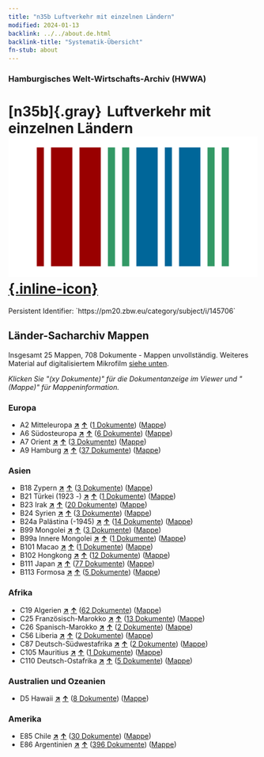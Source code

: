 ```yaml
---
title: "n35b Luftverkehr mit einzelnen Ländern"
modified: 2024-01-13
backlink: ../../about.de.html
backlink-title: "Systematik-Übersicht"
fn-stub: about
---
```


### Hamburgisches Welt-Wirtschafts-Archiv (HWWA)

# [n35b]{.gray}&#8201; Luftverkehr mit einzelnen Ländern &#160; [![Wikidata](/images/Wikidata-logo.svg "Wikidata"){.inline-icon}](http://www.wikidata.org/entity/Q99428084)

<div class="hint">Persistent Identifier: `https://pm20.zbw.eu/category/subject/i/145706`</div>







## Länder-Sacharchiv Mappen






Insgesamt 25 Mappen, 708 Dokumente - Mappen unvollständig. Weiteres Material auf digitalisiertem Mikrofilm [siehe unten](#filmsections).

_Klicken Sie "(xy Dokumente)" für die Dokumentanzeige im Viewer und "(Mappe)" für Mappeninformation._




### Europa

- A2 Mitteleuropa [**&nearr;**](../../../geo/i/140895/about.de.html "Mitteleuropa (alle Mappen)") [**&uarr;**](../../../geo/about.de.html#A2 "Ländersystematik") (<a href="https://pm20.zbw.eu/iiifview/folder/sh/140895,145706" title="über: Mitteleuropa : Luftverkehr mit einzelnen Ländern" target="_blank">1 Dokumente</a>) ([Mappe](../../../../folder/sh/1408xx/140895/1457xx/145706/about.de.html))
- A6 Südosteuropa [**&nearr;**](../../../geo/i/140900/about.de.html "Südosteuropa (alle Mappen)") [**&uarr;**](../../../geo/about.de.html#A6 "Ländersystematik") (<a href="https://pm20.zbw.eu/iiifview/folder/sh/140900,145706" title="über: Südosteuropa : Luftverkehr mit einzelnen Ländern" target="_blank">6 Dokumente</a>) ([Mappe](../../../../folder/sh/1409xx/140900/1457xx/145706/about.de.html))
- A7 Orient [**&nearr;**](../../../geo/i/140902/about.de.html "Orient (alle Mappen)") [**&uarr;**](../../../geo/about.de.html#A7 "Ländersystematik") (<a href="https://pm20.zbw.eu/iiifview/folder/sh/140902,145706" title="über: Orient : Luftverkehr mit einzelnen Ländern" target="_blank">3 Dokumente</a>) ([Mappe](../../../../folder/sh/1409xx/140902/1457xx/145706/about.de.html))
- A9 Hamburg [**&nearr;**](../../../geo/i/140905/about.de.html "Hamburg (alle Mappen)") [**&uarr;**](../../../geo/about.de.html#A9 "Ländersystematik") (<a href="https://pm20.zbw.eu/iiifview/folder/sh/140905,145706" title="über: Hamburg : Luftverkehr mit einzelnen Ländern" target="_blank">37 Dokumente</a>) ([Mappe](../../../../folder/sh/1409xx/140905/1457xx/145706/about.de.html))

### Asien

- B18 Zypern [**&nearr;**](../../../geo/i/141079/about.de.html "Zypern (alle Mappen)") [**&uarr;**](../../../geo/about.de.html#B18 "Ländersystematik") (<a href="https://pm20.zbw.eu/iiifview/folder/sh/141079,145706" title="über: Zypern : Luftverkehr mit einzelnen Ländern" target="_blank">3 Dokumente</a>) ([Mappe](../../../../folder/sh/1410xx/141079/1457xx/145706/about.de.html))
- B21 Türkei (1923 -) [**&nearr;**](../../../geo/i/141111/about.de.html "Türkei (1923 -) (alle Mappen)") [**&uarr;**](../../../geo/about.de.html#B21 "Ländersystematik") (<a href="https://pm20.zbw.eu/iiifview/folder/sh/141111,145706" title="über: Türkei (1923 -) : Luftverkehr mit einzelnen Ländern" target="_blank">1 Dokumente</a>) ([Mappe](../../../../folder/sh/1411xx/141111/1457xx/145706/about.de.html))
- B23 Irak [**&nearr;**](../../../geo/i/141113/about.de.html "Irak (alle Mappen)") [**&uarr;**](../../../geo/about.de.html#B23 "Ländersystematik") (<a href="https://pm20.zbw.eu/iiifview/folder/sh/141113,145706" title="über: Irak : Luftverkehr mit einzelnen Ländern" target="_blank">20 Dokumente</a>) ([Mappe](../../../../folder/sh/1411xx/141113/1457xx/145706/about.de.html))
- B24 Syrien [**&nearr;**](../../../geo/i/141114/about.de.html "Syrien (alle Mappen)") [**&uarr;**](../../../geo/about.de.html#B24 "Ländersystematik") (<a href="https://pm20.zbw.eu/iiifview/folder/sh/141114,145706" title="über: Syrien : Luftverkehr mit einzelnen Ländern" target="_blank">3 Dokumente</a>) ([Mappe](../../../../folder/sh/1411xx/141114/1457xx/145706/about.de.html))
- B24a Palästina (-1945) [**&nearr;**](../../../geo/i/141115/about.de.html "Palästina (-1945) (alle Mappen)") [**&uarr;**](../../../geo/about.de.html#B24a "Ländersystematik") (<a href="https://pm20.zbw.eu/iiifview/folder/sh/141115,145706" title="über: Palästina (-1945) : Luftverkehr mit einzelnen Ländern" target="_blank">14 Dokumente</a>) ([Mappe](../../../../folder/sh/1411xx/141115/1457xx/145706/about.de.html))
- B99 Mongolei [**&nearr;**](../../../geo/i/141261/about.de.html "Mongolei (alle Mappen)") [**&uarr;**](../../../geo/about.de.html#B99 "Ländersystematik") (<a href="https://pm20.zbw.eu/iiifview/folder/sh/141261,145706" title="über: Mongolei : Luftverkehr mit einzelnen Ländern" target="_blank">3 Dokumente</a>) ([Mappe](../../../../folder/sh/1412xx/141261/1457xx/145706/about.de.html))
- B99a Innere Mongolei [**&nearr;**](../../../geo/i/141264/about.de.html "Innere Mongolei (alle Mappen)") [**&uarr;**](../../../geo/about.de.html#B99a "Ländersystematik") (<a href="https://pm20.zbw.eu/iiifview/folder/sh/141264,145706" title="über: Innere Mongolei : Luftverkehr mit einzelnen Ländern" target="_blank">1 Dokumente</a>) ([Mappe](../../../../folder/sh/1412xx/141264/1457xx/145706/about.de.html))
- B101 Macao [**&nearr;**](../../../geo/i/141267/about.de.html "Macao (alle Mappen)") [**&uarr;**](../../../geo/about.de.html#B101 "Ländersystematik") (<a href="https://pm20.zbw.eu/iiifview/folder/sh/141267,145706" title="über: Macao : Luftverkehr mit einzelnen Ländern" target="_blank">1 Dokumente</a>) ([Mappe](../../../../folder/sh/1412xx/141267/1457xx/145706/about.de.html))
- B102 Hongkong [**&nearr;**](../../../geo/i/141268/about.de.html "Hongkong (alle Mappen)") [**&uarr;**](../../../geo/about.de.html#B102 "Ländersystematik") (<a href="https://pm20.zbw.eu/iiifview/folder/sh/141268,145706" title="über: Hongkong : Luftverkehr mit einzelnen Ländern" target="_blank">12 Dokumente</a>) ([Mappe](../../../../folder/sh/1412xx/141268/1457xx/145706/about.de.html))
- B111 Japan [**&nearr;**](../../../geo/i/141272/about.de.html "Japan (alle Mappen)") [**&uarr;**](../../../geo/about.de.html#B111 "Ländersystematik") (<a href="https://pm20.zbw.eu/iiifview/folder/sh/141272,145706" title="über: Japan : Luftverkehr mit einzelnen Ländern" target="_blank">77 Dokumente</a>) ([Mappe](../../../../folder/sh/1412xx/141272/1457xx/145706/about.de.html))
- B113 Formosa [**&nearr;**](../../../geo/i/141274/about.de.html "Formosa (alle Mappen)") [**&uarr;**](../../../geo/about.de.html#B113 "Ländersystematik") (<a href="https://pm20.zbw.eu/iiifview/folder/sh/141274,145706" title="über: Formosa : Luftverkehr mit einzelnen Ländern" target="_blank">5 Dokumente</a>) ([Mappe](../../../../folder/sh/1412xx/141274/1457xx/145706/about.de.html))

### Afrika

- C19 Algerien [**&nearr;**](../../../geo/i/141354/about.de.html "Algerien (alle Mappen)") [**&uarr;**](../../../geo/about.de.html#C19 "Ländersystematik") (<a href="https://pm20.zbw.eu/iiifview/folder/sh/141354,145706" title="über: Algerien : Luftverkehr mit einzelnen Ländern" target="_blank">62 Dokumente</a>) ([Mappe](../../../../folder/sh/1413xx/141354/1457xx/145706/about.de.html))
- C25 Französisch-Marokko [**&nearr;**](../../../geo/i/141358/about.de.html "Französisch-Marokko (alle Mappen)") [**&uarr;**](../../../geo/about.de.html#C25 "Ländersystematik") (<a href="https://pm20.zbw.eu/iiifview/folder/sh/141358,145706" title="über: Französisch-Marokko : Luftverkehr mit einzelnen Ländern" target="_blank">13 Dokumente</a>) ([Mappe](../../../../folder/sh/1413xx/141358/1457xx/145706/about.de.html))
- C26 Spanisch-Marokko [**&nearr;**](../../../geo/i/141359/about.de.html "Spanisch-Marokko (alle Mappen)") [**&uarr;**](../../../geo/about.de.html#C26 "Ländersystematik") (<a href="https://pm20.zbw.eu/iiifview/folder/sh/141359,145706" title="über: Spanisch-Marokko : Luftverkehr mit einzelnen Ländern" target="_blank">2 Dokumente</a>) ([Mappe](../../../../folder/sh/1413xx/141359/1457xx/145706/about.de.html))
- C56 Liberia [**&nearr;**](../../../geo/i/141405/about.de.html "Liberia (alle Mappen)") [**&uarr;**](../../../geo/about.de.html#C56 "Ländersystematik") (<a href="https://pm20.zbw.eu/iiifview/folder/sh/141405,145706" title="über: Liberia : Luftverkehr mit einzelnen Ländern" target="_blank">2 Dokumente</a>) ([Mappe](../../../../folder/sh/1414xx/141405/1457xx/145706/about.de.html))
- C87 Deutsch-Südwestafrika [**&nearr;**](../../../geo/i/141450/about.de.html "Deutsch-Südwestafrika (alle Mappen)") [**&uarr;**](../../../geo/about.de.html#C87 "Ländersystematik") (<a href="https://pm20.zbw.eu/iiifview/folder/sh/141450,145706" title="über: Deutsch-Südwestafrika : Luftverkehr mit einzelnen Ländern" target="_blank">2 Dokumente</a>) ([Mappe](../../../../folder/sh/1414xx/141450/1457xx/145706/about.de.html))
- C105 Mauritius [**&nearr;**](../../../geo/i/141469/about.de.html "Mauritius (alle Mappen)") [**&uarr;**](../../../geo/about.de.html#C105 "Ländersystematik") (<a href="https://pm20.zbw.eu/iiifview/folder/sh/141469,145706" title="über: Mauritius : Luftverkehr mit einzelnen Ländern" target="_blank">1 Dokumente</a>) ([Mappe](../../../../folder/sh/1414xx/141469/1457xx/145706/about.de.html))
- C110 Deutsch-Ostafrika [**&nearr;**](../../../geo/i/141471/about.de.html "Deutsch-Ostafrika (alle Mappen)") [**&uarr;**](../../../geo/about.de.html#C110 "Ländersystematik") (<a href="https://pm20.zbw.eu/iiifview/folder/sh/141471,145706" title="über: Deutsch-Ostafrika : Luftverkehr mit einzelnen Ländern" target="_blank">5 Dokumente</a>) ([Mappe](../../../../folder/sh/1414xx/141471/1457xx/145706/about.de.html))

### Australien und Ozeanien

- D5 Hawaii [**&nearr;**](../../../geo/i/141595/about.de.html "Hawaii (alle Mappen)") [**&uarr;**](../../../geo/about.de.html#D5 "Ländersystematik") (<a href="https://pm20.zbw.eu/iiifview/folder/sh/141595,145706" title="über: Hawaii : Luftverkehr mit einzelnen Ländern" target="_blank">8 Dokumente</a>) ([Mappe](../../../../folder/sh/1415xx/141595/1457xx/145706/about.de.html))

### Amerika

- E85 Chile [**&nearr;**](../../../geo/i/141691/about.de.html "Chile (alle Mappen)") [**&uarr;**](../../../geo/about.de.html#E85 "Ländersystematik") (<a href="https://pm20.zbw.eu/iiifview/folder/sh/141691,145706" title="über: Chile : Luftverkehr mit einzelnen Ländern" target="_blank">30 Dokumente</a>) ([Mappe](../../../../folder/sh/1416xx/141691/1457xx/145706/about.de.html))
- E86 Argentinien [**&nearr;**](../../../geo/i/141692/about.de.html "Argentinien (alle Mappen)") [**&uarr;**](../../../geo/about.de.html#E86 "Ländersystematik") (<a href="https://pm20.zbw.eu/iiifview/folder/sh/141692,145706" title="über: Argentinien : Luftverkehr mit einzelnen Ländern" target="_blank">396 Dokumente</a>) ([Mappe](../../../../folder/sh/1416xx/141692/1457xx/145706/about.de.html))



<a id="filmsections" />













